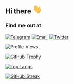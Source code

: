 ## Hi there <img src="https://raw.githubusercontent.com/ABSphreak/ABSphreak/master/gifs/Hi.gif" width="30px">

### Find me out at
[![Telegram](https://img.shields.io/badge/telegram-1b77FF.svg?style=for-the-badge&logo=telegram)](https://t.me/DukhDardVedna)
[![Email](https://img.shields.io/badge/Gmail-D14836?style=for-the-badge&logo=gmail&logoColor=white)](mailto:hero@udemies.com)
[![Twitter](https://img.shields.io/badge/Twitter-1DA1F2?style=for-the-badge&logo=twitter&logoColor=white)](https://twitter.com/h4ck3rhero)


![Profile Views](https://hits.seeyoufarm.com/api/count/incr/badge.svg?url=https://github.com/spechide/&title=Profile%20Views)
<!--
![Github Stats](https://github-readme-stats.vercel.app/api?username=pr13260&show_icons=true&title_color=fff&icon_color=79ff97&text_color=9f9f9f&bg_color=151515)
-->
[![GitHub Trophy](https://github-profile-trophy.vercel.app/?username=pr13260&theme=monokai)](https://github.com/pr13260/pr13260)

[![Top Langs](https://github-readme-stats.vercel.app/api/top-langs/?username=pr13260&layout=compact&theme=tokyonight)](https://github.com/pr13260/pr13260)

[![GitHub Streak](https://github-readme-streak-stats.herokuapp.com?user=pr13260&theme=tokyonight&hide_border=true&date_format=M%20j%5B%2C%20Y%5D)](https://git.io/streak-stats)
